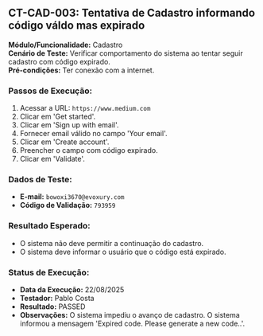 ## CT-CAD-003: Tentativa de Cadastro informando código váldo mas expirado   

**Módulo/Funcionalidade:** Cadastro  
**Cenário de Teste:** Verificar comportamento do sistema ao tentar seguir cadastro com código expirado.  
**Pré-condições:** Ter conexão com a internet.  

### Passos de Execução:
1.  Acessar a URL: `https://www.medium.com`  
2.  Clicar em 'Get started'.  
3.  Clicar em 'Sign up with email'.  
4.  Fornecer email válido no campo 'Your email'.  
5.  Clicar em 'Create account'. 
6.  Preencher o campo com código expirado.  
7.  Clicar em 'Validate'.  

### Dados de Teste:
* **E-mail:** `bowoxi3670@evoxury.com`  
* **Código de Validação:** `793959`  

### Resultado Esperado:
* O sistema não deve permitir a continuação do cadastro.  
* O sistema deve informar o usuário que o código está expirado.  

### Status de Execução:
* **Data da Execução:** 22/08/2025  
* **Testador:** Pablo Costa  
* **Resultado:** PASSED  
* **Observações:** O sistema impediu o avanço de cadastro. O sistema informou a mensagem 'Expired code. Please generate a new code..'.  
